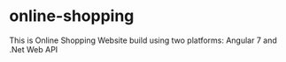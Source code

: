 # online-shopping
This is Online Shopping Website build using two platforms: Angular 7 and .Net Web API
